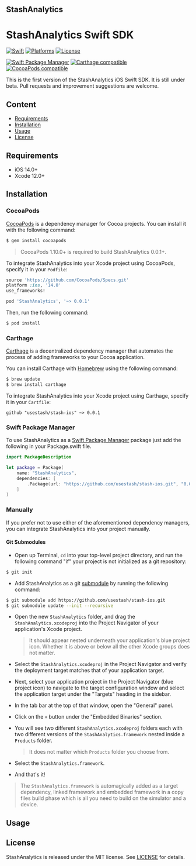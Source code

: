 ## StashAnalytics
# StashAnalytics Swift SDK

[![Swift](https://img.shields.io/badge/Swift-5.0-orange.svg)](https://swift.org)
[![Platforms](https://img.shields.io/cocoapods/p/StashAnalytics.svg)](https://cocoapods.org/pods/StashAnalytics)
[![License](https://img.shields.io/cocoapods/l/StashAnalytics.svg)](https://raw.githubusercontent.com/usestash/StashAnalytics/master/LICENSE)

[![Swift Package Manager](https://img.shields.io/badge/Swift%20Package%20Manager-compatible-brightgreen.svg)](https://github.com/apple/swift-package-manager)
[![Carthage compatible](https://img.shields.io/badge/Carthage-compatible-4BC51D.svg?style=flat)](https://github.com/Carthage/Carthage)
[![CocoaPods compatible](https://img.shields.io/cocoapods/v/StashAnalytics.svg)](https://cocoapods.org/pods/StashAnalytics)

This is the first version of the StashAnalytics iOS Swift SDK. It is still under beta. Pull requests and improvement suggestions are welcome.

## Content
- [Requirements](#requirements)
- [Installation](#installation)
- [Usage](#usage)
- [License](#license)

## Requirements

- iOS 14.0+
- Xcode 12.0+

## Installation

### CocoaPods

[CocoaPods](http://cocoapods.org) is a dependency manager for Cocoa projects. You can install it with the following command:

```bash
$ gem install cocoapods
```

> CocoaPods 1.10.0+ is required to build StashAnalytics 0.0.1+.

To integrate StashAnalytics into your Xcode project using CocoaPods, specify it in your `Podfile`:

```ruby
source 'https://github.com/CocoaPods/Specs.git'
platform :ios, '14.0'
use_frameworks!

pod 'StashAnalytics', '~> 0.0.1'
```

Then, run the following command:

```bash
$ pod install
```

### Carthage

[Carthage](https://github.com/Carthage/Carthage) is a decentralized dependency manager that automates the process of adding frameworks to your Cocoa application.

You can install Carthage with [Homebrew](http://brew.sh/) using the following command:

```bash
$ brew update
$ brew install carthage
```

To integrate StashAnalytics into your Xcode project using Carthage, specify it in your `Cartfile`:

```ogdl
github "usestash/stash-ios" ~> 0.0.1
```
### Swift Package Manager

To use StashAnalytics as a [Swift Package Manager](https://swift.org/package-manager/) package just add the following in your Package.swift file.

``` swift
import PackageDescription

let package = Package(
    name: "StashAnalytics",
    dependencies: [
        .Package(url: "https://github.com/usestash/stash-ios.git", "0.0.1")
    ]
)
```

### Manually

If you prefer not to use either of the aforementioned dependency managers, you can integrate StashAnalytics into your project manually.

#### Git Submodules

- Open up Terminal, `cd` into your top-level project directory, and run the following command "if" your project is not initialized as a git repository:

```bash
$ git init
```

- Add StashAnalytics as a git [submodule](http://git-scm.com/docs/git-submodule) by running the following command:

```bash
$ git submodule add https://github.com/usestash/stash-ios.git
$ git submodule update --init --recursive
```

- Open the new `StashAnalytics` folder, and drag the `StashAnalytics.xcodeproj` into the Project Navigator of your application's Xcode project.

    > It should appear nested underneath your application's blue project icon. Whether it is above or below all the other Xcode groups does not matter.

- Select the `StashAnalytics.xcodeproj` in the Project Navigator and verify the deployment target matches that of your application target.
- Next, select your application project in the Project Navigator (blue project icon) to navigate to the target configuration window and select the application target under the "Targets" heading in the sidebar.
- In the tab bar at the top of that window, open the "General" panel.
- Click on the `+` button under the "Embedded Binaries" section.
- You will see two different `StashAnalytics.xcodeproj` folders each with two different versions of the `StashAnalytics.framework` nested inside a `Products` folder.

    > It does not matter which `Products` folder you choose from.

- Select the `StashAnalytics.framework`.

- And that's it!

> The `StashAnalytics.framework` is automagically added as a target dependency, linked framework and embedded framework in a copy files build phase which is all you need to build on the simulator and a device.

## Usage

## License

StashAnalytics is released under the MIT license. See [LICENSE](https://github.com/usestash/stash-ios/blob/master/LICENSE) for details.
